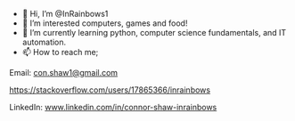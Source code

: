 - 👋 Hi, I’m @InRainbows1
- 👀 I’m interested computers, games and food!
- 🌱 I’m currently learning python, computer science fundamentals, and IT automation.
- 📫 How to reach me;

Email: con.shaw1@gmail.com

https://stackoverflow.com/users/17865366/inrainbows

LinkedIn: www.linkedin.com/in/connor-shaw-inrainbows

<!---
InRainbows1/InRainbows1 is a ✨ special ✨ repository because its `README.md` (this file) appears on your GitHub profile.
You can click the Preview link to take a look at your changes.
--->
